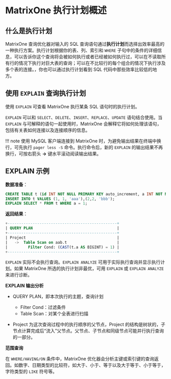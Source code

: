 # MatrixOne 执行计划概述

## 什么是执行计划

MatrixOne 查询优化器对输入的 SQL 查询语句通过**执行计划**而选择出效率最高的一种执行方案。执行计划根据你的表、列、索引和 `WHERE` 子句中的条件的详细信息，可以告诉你这个查询将会被如何执行或者已经被如何执行过，可以在不读取所有行的情况下执行对巨大表的查询；可以在不比较行的每个组合的情况下执行涉及多个表的连接。，你也可以通过执行计划看到 SQL 代码中那些效率比较低的地方。

## 使用 `EXPLAIN` 查询执行计划

使用 `EXPLAIN` 可查看 MatrixOne 执行某条 SQL 语句时的执行计划。

`EXPLAIN` 可以和 `SELECT`、`DELETE`、`INSERT`、`REPLACE`、`UPDATE` 语句结合使用。当 `EXPLAIN` 与可解释的语句一起使用时，MatrixOne 会解释它将如何处理该语句，包括有关表如何连接以及连接顺序的信息。

!!! note
    使用 MySQL 客户端连接到 MatrixOne 时，为避免输出结果在终端中换行，可先执行 `pager less -S` 命令。执行命令后，新的 `EXPLAIN` 的输出结果不再换行，可按右箭头 **→** 键水平滚动阅读输出结果。

## EXPLAIN 示例

**数据准备**：

```sql
CREATE TABLE t (id INT NOT NULL PRIMARY KEY auto_increment, a INT NOT NULL, pad1 VARCHAR(255), INDEX(a));
INSERT INTO t VALUES (1, 1, 'aaa'),(2,2, 'bbb');
EXPLAIN SELECT * FROM t WHERE a = 1;
```

**返回结果**：

```sql
+------------------------------------------------+
| QUERY PLAN                                     |
+------------------------------------------------+
| Project                                        |
|   ->  Table Scan on aab.t                      |
|         Filter Cond: (CAST(t.a AS BIGINT) = 1) |
+------------------------------------------------+
```

`EXPLAIN` 实际不会执行查询。`EXPLAIN ANALYZE` 可用于实际执行查询并显示执行计划。如果 MatrixOne 所选的执行计划非最优，可用 `EXPLAIN` 或 `EXPLAIN ANALYZE` 来进行诊断。

**EXPLAIN 输出分析**

- QUERY PLAN，即本次执行的主题，查询计划

   + Filter Cond：过滤条件
   + Table Scan：对某个全表进行扫描

- Project 为这次查询过程中的执行顺序的父节点，Project 的结构是树状的，子节点计算完成后“流入”父节点。父节点、子节点和同级节点可能并行执行查询的一部分。

**范围查询**

在 `WHERE/HAVING/ON` 条件中，MatrixOne 优化器会分析主键或索引键的查询返回。如数字、日期类型的比较符，如大于、小于、等于以及大于等于、小于等于，字符类型的 `LIKE` 符号等。
